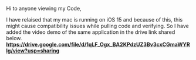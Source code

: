Hi to anyone viewing my Code,

I have relaised that my mac is running on iOS 15 and because of this, 
this might cause compatibility issues while pulling code and verifying. 
So I have added the video demo of the same application in the drive link shared below.
**https://drive.google.com/file/d/1qLF_Ogx_BA2KPdzUZ3Bv3cxCGmaWYRlg/view?usp=sharing**
